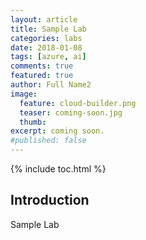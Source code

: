```yaml
---
layout: article
title: Sample Lab
categories: labs
date: 2018-01-08
tags: [azure, ai]
comments: true
featured: true
author: Full Name2
image:
  feature: cloud-builder.png
  teaser: coming-soon.jpg
  thumb: 
excerpt: coming soon.
#published: false
---
```

{% include toc.html %}

## Introduction

Sample Lab
